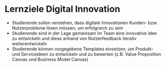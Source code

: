 # Lernziele Digital Innovation

* Studierende sollen verstehen, dass digitale Innovationen Kunden-  bzw. Nutzerprobleme lösen müssen, um erfolgreich zu sein
* Studierende sind in der Lage gemeinsam im Team eine innovative Idee zu entwickeln und diese anhand von Nutzerfeedback iterativ weiterentwickeln
* Studierende können vorgegebene Templates einsetzen, um Produkt- und Serviceideen zu entwickeln und zu bewerten (z.B. Value Proposition Canvas und Business Model Canvas)
